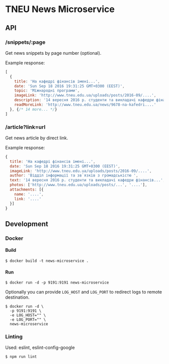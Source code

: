 # TNEU News Microservice

## API

### /snippets/:page

Get news snippets by page number (optional).

Example response:

```javascript
[
  {
    title: 'На кафедрі фінансів імені...',
    date: 'Sun Sep 18 2016 19:31:25 GMT+0300 (EEST)',
    topic: 'Міжнародні програми',
    imageLink: 'http://www.tneu.edu.ua/uploads/posts/2016-09/....',
    description: '14 вересня 2016 р. студенти та викладачі кафедри фінансів...',
    readMoreLink: 'http://www.tneu.edu.ua/news/9678-na-kafedri....'
  }, {/* 14 more... */}
]
```

### /article?link=url

Get news article by direct link.

Example response:

```javascript
{
  title: 'На кафедрі фінансів імені...',
  date: 'Sun Sep 18 2016 19:31:25 GMT+0300 (EEST)',
  imageLink: 'http://www.tneu.edu.ua/uploads/posts/2016-09/....',
  author: 'Відділ інформації та зв`язків з громадськістю ',
  text: '14 вересня 2016 р. студенти та викладачі кафедри фінансів...',
  photos: ['http://www.tneu.edu.ua/uploads/posts/...', '....'],
  attachments: [{
    name: '....',
    link: '....'
  }]
}
```

## Development

### Docker

#### Build

```
$ docker build -t news-microservice .
```

#### Run

```
$ docker run -d -p 9191:9191 news-microservice
```

Optionally you can provide `LOG_HOST` and `LOG_PORT` to redirect logs to remote destination.

```
$ docker run -d \
  -p 9191:9191 \
  -e LOG_HOST="" \
  -e LOG_PORT="" \
  news-microservice
```

### Linting

Used: eslint, eslint-config-google

```
$ npm run lint
```
